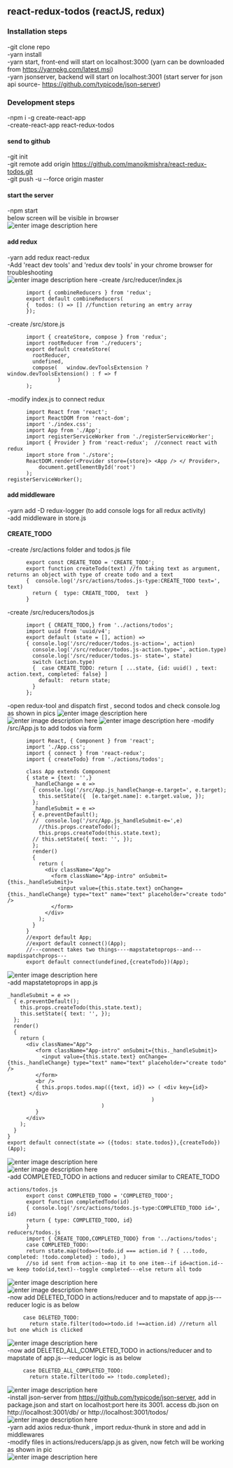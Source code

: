 ## react-redux-todos (reactJS, redux)

### Installation steps
-git clone repo   
-yarn install     
-yarn start, front-end will start on localhost:3000 (yarn can be downloaded from https://yarnpkg.com/latest.msi)  
-yarn jsonserver, backend will start on localhost:3001 (start server for json api source- https://github.com/typicode/json-server)

### Development steps
-npm i -g create-react-app  
-create-react-app react-redux-todos  

#### send to github
-git init  
-git remote add origin https://github.com/manojkmishra/react-redux-todos.git  
-git push -u --force origin master  

#### start the server  
-npm start  
below screen will be visible in browser  
![enter image description here](https://github.com/manojkmishra/react-redux-todos/blob/master/screenshots/screen1.PNG)  

#### add redux  
-yarn add redux react-redux  
-Add 'react dev tools' and 'redux dev tools' in your chrome browser for troubleshooting    
![enter image description here](https://github.com/manojkmishra/react-redux-todos/blob/master/screenshots/reactnreduxdevtools.PNG) 
-create /src/reducer/index.js  
```
      import { combineReducers } from 'redux';  
      export default combineReducers(  
      {  todos: () => [] //function returing an emtry array  
      });  
```
-create /src/store.js  
```
      import { createStore, compose } from 'redux';  
      import rootReducer from './reducers';  
      export default createStore(  
        rootReducer,  
        undefined,  
        compose(   window.devToolsExtension ? window.devToolsExtension() : f => f  
                )  
      );  
```
-modify index.js to connect redux  
```
      import React from 'react';  
      import ReactDOM from 'react-dom';  
      import './index.css';  
      import App from './App';  
      import registerServiceWorker from './registerServiceWorker';  
      import { Provider } from 'react-redux';  //connect react with redux  
      import store from './store';  
      ReactDOM.render(<Provider store={store}> <App /> </ Provider>,    
          document.getElementById('root')  
      );  
registerServiceWorker();  
```
#### add middleware   
-yarn add -D redux-logger (to add console logs for all redux activity)  
-add middleware in store.js  

#### CREATE_TODO
-create /src/actions folder and todos.js file  
```
      export const CREATE_TODO = 'CREATE_TODO';  
      export function createTodo(text) //fn taking text as argument, returns an object with type of create todo and a text 
      {  console.log('/src/actions/todos.js-type:CREATE_TODO text=', text)  
        return {  type: CREATE_TODO,  text  }  
      }  
```
-create /src/reducers/todos.js  
```
      import { CREATE_TODO,} from '../actions/todos';  
      import uuid from 'uuid/v4';  
      export default (state = [], action) =>   
      { console.log('/src/reducer/todos.js-action=', action)  
        console.log('/src/reducer/todos.js-action.type=', action.type)  
        console.log('/src/reducer/todos.js- state=', state)  
        switch (action.type)   
        {  case CREATE_TODO: return [ ...state, {id: uuid() , text: action.text, completed: false} ]  
          default:  return state;  
        }  
      }; 
``` 
-open redux-tool and dispatch first , second todos and check console.log as shown in pics
![enter image description here](https://github.com/manojkmishra/react-redux-todos/blob/master/screenshots/dispatchfirsttodo.PNG) 
![enter image description here](https://github.com/manojkmishra/react-redux-todos/blob/master/screenshots/dispatchsecondtodo.PNG) 
![enter image description here](https://github.com/manojkmishra/react-redux-todos/blob/master/screenshots/consolelogseconddispatch.PNG) 
-modify /src/App.js to add todos via form
```
      import React, { Component } from 'react';
      import './App.css';
      import { connect } from 'react-redux';
      import { createTodo} from './actions/todos';

      class App extends Component 
      { state = {text: '',}
        _handleChange = e => 
        { console.log('/src/App.js_handleChange-e.target=', e.target);
          this.setState({  [e.target.name]: e.target.value, });
        };
        _handleSubmit = e => 
        { e.preventDefault();
        //  console.log('/src/App.js_handleSubmit-e=',e)
          //this.props.createTodo();
          this.props.createTodo(this.state.text);
        // this.setState({ text: '', });
        };
        render() 
        {
          return (
            <div className="App">
              <form className="App-intro" onSubmit={this._handleSubmit}>
                <input value={this.state.text} onChange={this._handleChange} type="text" name="text" placeholder="create todo"  />
              </form>
            </div>
          );
        }
      }
      //export default App;
      //export default connect()(App);
      //---connect takes two things----mapstatetoprops--and---mapdispatchprops---
      export default connect(undefined,{createTodo})(App);
```
![enter image description here](https://github.com/manojkmishra/react-redux-todos/blob/master/screenshots/createtodoinapp.PNG)   
-add mapstatetoprops in app.js  
```
_handleSubmit = e => 
  { e.preventDefault();
    this.props.createTodo(this.state.text);
    this.setState({ text: '', });
  };
  render() 
  {
    return (
      <div className="App">
         <form className="App-intro" onSubmit={this._handleSubmit}>
           <input value={this.state.text} onChange={this._handleChange} type="text" name="text" placeholder="create todo"  />
         </form>
         <br />
         { this.props.todos.map(({text, id}) => ( <div key={id}>  {text} </div>
                                              )
                              )
         }
      </div>
    );
  }
}
export default connect(state => ({todos: state.todos}),{createTodo})(App);
```
![enter image description here](https://github.com/manojkmishra/react-redux-todos/blob/master/screenshots/addmapstatetoprops.PNG)   
![enter image description here](https://github.com/manojkmishra/react-redux-todos/blob/master/screenshots/todosaddedinappjs.PNG)    
-add COMPLETED_TODO in actions and reducer similar to CREATE_TODO  
``` 
actions/todos.js  
      export const COMPLETED_TODO = 'COMPLETED_TODO';  
      export function completedTodo(id)   
      { console.log('/src/actions/todos.js-type:COMPLETED_TODO id=', id)  
      return { type: COMPLETED_TODO, id}  
      }  
reducers/todos.js  
      import { CREATE_TODO,COMPLETED_TODO} from '../actions/todos';  
      case COMPLETED_TODO:   
      return state.map(todo=>(todo.id === action.id ? { ...todo, completed: !todo.completed} : todo), )   
      //so id sent from action--map it to one item--if id=action.id--we keep todo(id,text)--toggle completed---else return all todo  
``` 
![enter image description here](https://github.com/manojkmishra/react-redux-todos/blob/master/screenshots/completedtodoinmaps.PNG)   
![enter image description here](https://github.com/manojkmishra/react-redux-todos/blob/master/screenshots/completedtodo.PNG)    
-now add DELETED_TODO in actions/reducer and to mapstate of app.js---reducer logic is as below
```
     case DELETED_TODO: 
       return state.filter(todo=>todo.id !==action.id) //return all but one which is clicked
```
![enter image description here](https://github.com/manojkmishra/react-redux-todos/blob/master/screenshots/deletetodo.PNG)  
-now add DELETED_ALL_COMPLETED_TODO in actions/reducer and to mapstate of app.js---reducer logic is as below
```
     case DELETED_ALL_COMPLETED_TODO:
       return state.filter(todo => !todo.completed);
```
![enter image description here](https://github.com/manojkmishra/react-redux-todos/blob/master/screenshots/deleteallcompletedtodos.PNG)  
-install json-server from https://github.com/typicode/json-server, add in package.json and start on localhost:port here its 3001.
access db.json on http://localhost:3001/db/  or http://localhost:3001/todos/  
![enter image description here](https://github.com/manojkmishra/react-redux-todos/blob/master/screenshots/startdbserver.PNG)     
-yarn add axios redux-thunk , import redux-thunk in store and add in middlewares  
-modify files in actions/reducers/app.js as given, now fetch will be working as shown in pic  
![enter image description here](https://github.com/manojkmishra/react-redux-todos/blob/master/screenshots/fetchapiworking.PNG)    





